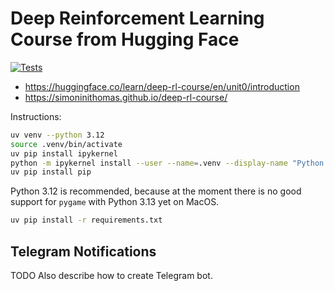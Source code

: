 # Deep Reinforcement Learning Course from Hugging Face

[![Tests](https://github.com/anton-dergunov/hugging-face-deep-rl/actions/workflows/tests.yaml/badge.svg)](https://github.com/anton-dergunov/hugging-face-deep-rl/actions/workflows/tests.yaml)

- https://huggingface.co/learn/deep-rl-course/en/unit0/introduction
- https://simoninithomas.github.io/deep-rl-course/

Instructions:

```bash
uv venv --python 3.12
source .venv/bin/activate
uv pip install ipykernel
python -m ipykernel install --user --name=.venv --display-name "Python (.venv with UV)"
uv pip install pip
```

Python 3.12 is recommended, because at the moment there is no good support for `pygame` with Python 3.13 yet on MacOS.

```bash
uv pip install -r requirements.txt
```

## Telegram Notifications

TODO Also describe how to create Telegram bot.

